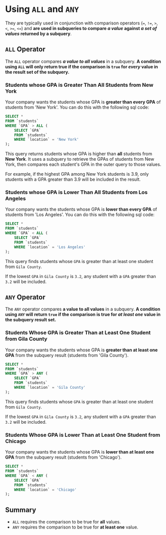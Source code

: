# **Using `ALL` and `ANY`**

They are typically used in conjunction with comparison operators (`=`, `!=`, `>`, `<`, `>=`, `<=`) and **are used in subqueries to compare *a value* against *a set of values* returned by a subquery**.

## **`ALL` Operator**

The `ALL` operator compares ***a value to all values*** in a subquery. **A condition using `ALL` will only return true if the comparison is `true` for *every* value in the result set of the subquery.**

### **Students whose GPA is Greater Than All Students from New York**

Your company wants the students whose GPA is **greater than every GPA** of students from 'New York'. You can do this with the following sql code:

```sql
SELECT *
FROM `students`
WHERE `GPA` > ALL (
	SELECT `GPA`
	FROM `students`
    WHERE `location` = 'New York'
);
```

This query returns students whose GPA is higher than **all** students from **New York**. It uses a subquery to retrieve the GPAs of students from New York, then compares each student's GPA in the outer query to those values.

For example, if the highest GPA among New York students is 3.9, only students with a GPA greater than 3.9 will be included in the result.

### **Students whose GPA is Lower Than All Students from Los Angeles**

Your company wants the students whose GPA is **lower than every GPA** of students from 'Los Angeles'. You can do this with the following sql code:

```sql
SELECT *
FROM `students`
WHERE `GPA` < ALL (
	SELECT `GPA`
	FROM `students`
    WHERE `location` = 'Los Angeles'
);
```

This query finds students whose `GPA` is greater than at least one student from `Gila County`.

If the lowest `GPA` in `Gila County` is `3.2`, any student with a `GPA` greater than `3.2` will be included.

## **`ANY` Operator**

The `ANY` operator compares **a value to all values** in a subquery. **A condition using `ANY` will return `true` if the comparison is true for *at least one* value in the subquery result set.**

### **Students Whose GPA is Greater Than at Least One Student from Gila County**

Your company wants the students whose GPA is **greater than at least one GPA** from the subquery result (students from 'Gila County').

```sql
SELECT *
FROM `students`
WHERE `GPA` > ANY (
	SELECT `GPA`
	FROM `students`
    WHERE `location` = 'Gila County'
);
```

This query finds students whose `GPA` is greater than at least one student from `Gila County`.

If the lowest `GPA` in `Gila County` is `3.2`, any student with a `GPA` greater than `3.2` will be included.

### **Students Whose GPA is Lower Than at Least One Student from Chicago**

Your company wants the students whose GPA is **lower than at least one GPA** from the subquery result (students from 'Chicago').

```sql
SELECT *
FROM `students`
WHERE `GPA` < ANY (
	SELECT `GPA`
	FROM `students`
    WHERE `location` = 'Chicago'
);
```

## **Summary**

  + `ALL` requires the comparison to be true for **all** values.
  + `ANY` requires the comparison to be true for **at least one** value.
